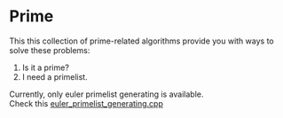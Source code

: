 # Prime  

This this collection of prime-related algorithms provide you with ways to solve these problems:  
1. Is it a prime?  
2. I need a primelist.  

Currently, only euler primelist generating is available.  
Check this [euler_primelist_generating.cpp](euler_primelist_generating.cpp)  